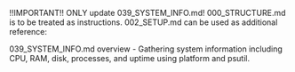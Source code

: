 !!IMPORTANT!! ONLY update 039_SYSTEM_INFO.md! 000_STRUCTURE.md is to be treated as instructions. 002_SETUP.md can be used as additional reference:

039_SYSTEM_INFO.md overview - Gathering system information including CPU, RAM, disk, processes, and uptime using platform and psutil.
